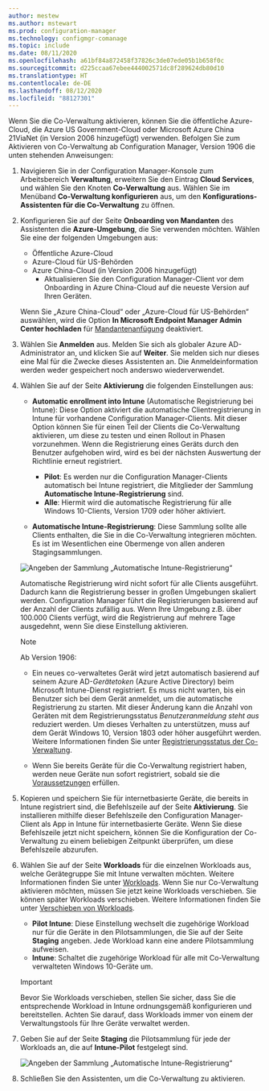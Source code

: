 ```yaml
---
author: mestew
ms.author: mstewart
ms.prod: configuration-manager
ms.technology: configmgr-comanage
ms.topic: include
ms.date: 08/11/2020
ms.openlocfilehash: a61bf84a872458f37826c3de07ede05b1b658f0c
ms.sourcegitcommit: d225ccaa67ebee444002571dc8f289624db80d10
ms.translationtype: HT
ms.contentlocale: de-DE
ms.lasthandoff: 08/12/2020
ms.locfileid: "88127301"
---
```

<!--3555750 FKA 1357954 --Don't apply H2/H3 in this include file since they are context driven by article-->

Wenn Sie die Co-Verwaltung aktivieren, können Sie die öffentliche Azure-Cloud, die Azure US Government-Cloud oder Microsoft Azure China 21ViaNet (in Version 2006 hinzugefügt) verwenden. Befolgen Sie zum Aktivieren von Co-Verwaltung ab Configuration Manager, Version 1906 die unten stehenden Anweisungen:

1. Navigieren Sie in der Configuration Manager-Konsole zum Arbeitsbereich **Verwaltung**, erweitern Sie den Eintrag **Cloud Services**, und wählen Sie den Knoten **Co-Verwaltung** aus. Wählen Sie im Menüband **Co-Verwaltung konfigurieren** aus, um den **Konfigurations-Assistenten für die Co-Verwaltung** zu öffnen.

1. Konfigurieren Sie auf der Seite **Onboarding von Mandanten** des Assistenten die **Azure-Umgebung**, die Sie verwenden möchten. Wählen Sie eine der folgenden Umgebungen aus:

   - Öffentliche Azure-Cloud
   - Azure-Cloud für US-Behörden<!--4075452-->
   - Azure China-Cloud (in Version 2006 hinzugefügt)<!--7133238-->
      - Aktualisieren Sie den Configuration Manager-Client vor dem Onboarding in Azure China-Cloud auf die neueste Version auf Ihren Geräten. <!--7630213--> 

   Wenn Sie „Azure China-Cloud“ oder „Azure-Cloud für US-Behörden“ auswählen, wird die Option **In Microsoft Endpoint Manager Admin Center hochladen** für [Mandantenanfügung](../../tenant-attach/device-sync-actions.md) deaktiviert.

1. Wählen Sie **Anmelden** aus. Melden Sie sich als globaler Azure AD-Administrator an, und klicken Sie auf **Weiter**. Sie melden sich nur dieses eine Mal für die Zwecke dieses Assistenten an. Die Anmeldeinformation werden weder gespeichert noch anderswo wiederverwendet.

1. Wählen Sie auf der Seite **Aktivierung** die folgenden Einstellungen aus:

   - **Automatic enrollment into Intune** (Automatische Registrierung bei Intune): Diese Option aktiviert die automatische Clientregistrierung in Intune für vorhandene Configuration Manager-Clients. Mit dieser Option können Sie für einen Teil der Clients die Co-Verwaltung aktivieren, um diese zu testen und einen Rollout in Phasen vorzunehmen. Wenn die Registrierung eines Geräts durch den Benutzer aufgehoben wird, wird es bei der nächsten Auswertung der Richtlinie erneut registriert. <!--3330596-->

      - **Pilot**: Es werden nur die Configuration Manager-Clients automatisch bei Intune registriert, die Mitglieder der Sammlung **Automatische Intune-Registrierung** sind.
      - **Alle**: Hiermit wird die automatische Registrierung für alle Windows 10-Clients, Version 1709 oder höher aktiviert.

   - **Automatische Intune-Registrierung**: Diese Sammlung sollte alle Clients enthalten, die Sie in die Co-Verwaltung integrieren möchten. Es ist im Wesentlichen eine Obermenge von allen anderen Stagingsammlungen.

   ![Angeben der Sammlung „Automatische Intune-Registrierung“ ](../media/3555750-co-management-onboarding-enablement.png)
      
      Automatische Registrierung wird nicht sofort für alle Clients ausgeführt. Dadurch kann die Registrierung besser in großen Umgebungen skaliert werden. Configuration Manager führt die Registrierungen basierend auf der Anzahl der Clients zufällig aus. Wenn Ihre Umgebung z.B. über 100.000 Clients verfügt, wird die Registrierung auf mehrere Tage ausgedehnt, wenn Sie diese Einstellung aktivieren.<!--1358003-->

      > [!Note]  
      > Ab Version 1906:
      >
      > - Ein neues co-verwaltetes Gerät wird jetzt automatisch basierend auf seinem Azure AD-*Gerätetoken* (Azure Active Directory) beim Microsoft Intune-Dienst registriert. Es muss nicht warten, bis ein Benutzer sich bei dem Gerät anmeldet, um die automatische Registrierung zu starten. Mit dieser Änderung kann die Anzahl von Geräten mit dem Registrierungsstatus *Benutzeranmeldung steht aus* reduziert werden.<!-- 4454491 --> Um dieses Verhalten zu unterstützen, muss auf dem Gerät Windows 10, Version 1803 oder höher ausgeführt werden. Weitere Informationen finden Sie unter [Registrierungsstatus der Co-Verwaltung](../how-to-monitor.md#co-management-enrollment-status).
      >
      > - Wenn Sie bereits Geräte für die Co-Verwaltung registriert haben, werden neue Geräte nun sofort registriert, sobald sie die [Voraussetzungen](../overview.md#prerequisites) erfüllen.<!--4321130-->

1. Kopieren und speichern Sie für internetbasierte Geräte, die bereits in Intune registriert sind, die Befehlszeile auf der Seite **Aktivierung**. Sie installieren mithilfe dieser Befehlszeile den Configuration Manager-Client als App in Intune für internetbasierte Geräte. Wenn Sie diese Befehlszeile jetzt nicht speichern, können Sie die Konfiguration der Co-Verwaltung zu einem beliebigen Zeitpunkt überprüfen, um diese Befehlszeile abzurufen.

1. Wählen Sie auf der Seite **Workloads** für die einzelnen Workloads aus, welche Gerätegruppe Sie mit Intune verwalten möchten. Weitere Informationen finden Sie unter [Workloads](../workloads.md). Wenn Sie nur Co-Verwaltung aktivieren möchten, müssen Sie jetzt keine Workloads verschieben. Sie können später Workloads verschieben. Weitere Informationen finden Sie unter [Verschieben von Workloads](../how-to-switch-workloads.md).  

    - **Pilot Intune**: Diese Einstellung wechselt die zugehörige Workload nur für die Geräte in den Pilotsammlungen, die Sie auf der Seite **Staging** angeben. Jede Workload kann eine andere Pilotsammlung aufweisen.
    - **Intune**: Schaltet die zugehörige Workload für alle mit Co-Verwaltung verwalteten Windows 10-Geräte um.  

    > [!Important]
    > Bevor Sie Workloads verschieben, stellen Sie sicher, dass Sie die entsprechende Workload in Intune ordnungsgemäß konfigurieren und bereitstellen. Achten Sie darauf, dass Workloads immer von einem der Verwaltungstools für Ihre Geräte verwaltet werden.  

1. Geben Sie auf der Seite **Staging** die Pilotsammlung für jede der Workloads an, die auf **Intune-Pilot** festgelegt sind.

   ![Angeben der Sammlung „Automatische Intune-Registrierung“ ](../media/3555750-co-management-onboarding-staging.png)

1. Schließen Sie den Assistenten, um die Co-Verwaltung zu aktivieren.
